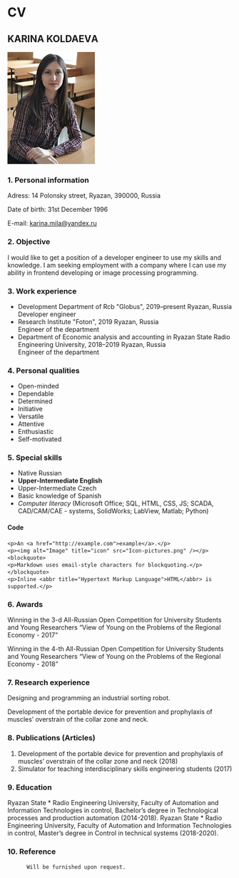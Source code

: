 # CV

## KARINA KOLDAEVА
![img](images/myph.jpg)
   
### 1. Personal information 
Adress: 14 Polonsky street, Ryazan, 390000, Russia

Date of birth: 31st December 1996 

E-mail: karina.mila@yandex.ru 
### 2. Objective 
I would like to get a position of a developer engineer to use my skills and knowledge. I am seeking employment with a company where I can use my ability in frontend developing or image processing programming.
### 3. Work experience 
* Development Department of Rcb "Globus", 2019–present
Ryazan, Russia  
Developer engineer
* Research Institute "Foton", 2019
Ryazan, Russia  
Engineer of the department
* Department of Economic analysis and accounting in Ryazan State Radio Engineering University, 2018–2019
Ryazan, Russia  
Engineer of the department
### 4. Personal qualities 
* Open-minded
* Dependable  
* Determined  
* Initiative  
* Versatile
* Attentive
* Enthusiastic
* Self-motivated
### 5. Special skills 
* Native Russian 
* **Upper-Intermediate English**
* Upper-Intermediate Czech
* Basic knowledge of Spanish
* _Computer literacy_ (Microsoft Office; SQL, HTML, CSS, JS; SCADA, CAD/CAM/CAE - systems, SolidWorks; LabView, Matlab; Python) 
#### Code
```
<p>An <a href="http://example.com">example</a>.</p>
<p><img alt="Image" title="icon" src="Icon-pictures.png" /></p>
<blockquote>
<p>Markdown uses email-style characters for blockquoting.</p>
</blockquote>
<p>Inline <abbr title="Hypertext Markup Language">HTML</abbr> is supported.</p>
```
### 6. Awards 
Winning in the 3-d All-Russian Open Competition for University Students and Young Researchers “View of Young on the Problems of the Regional Economy - 2017”

Winning in the 4-th All-Russian Open Competition for University Students and Young Researchers “View of Young on the Problems of the Regional Economy - 2018”
### 7. Research experience 
Designing and programming an industrial sorting robot.

Development of the portable device for prevention and prophylaxis of muscles’ overstrain of the collar zone and neck.
### 8. Publications (Articles)
1. Development of the portable device for prevention and prophylaxis of muscles’ overstrain of the collar zone and neck (2018)
1. Simulator for teaching interdisciplinary skills engineering students (2017)
### 9. Education 	
Ryazan State * Radio Engineering University, Faculty of Automation and Information Technologies in control, Bachelor’s degree in Technological processes and production automation (2014-2018).
Ryazan State * Radio Engineering University, Faculty of Automation and Information Technologies in control, Master’s degree in Control in technical systems (2018-2020).
### 10. Reference
          Will be furnished upon request.

